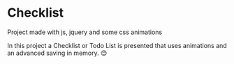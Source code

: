 # Checklist
Project made with js, jquery and some css animations
 
 In this project a Checklist or Todo List is presented that uses animations and an advanced saving in memory.
 😊
